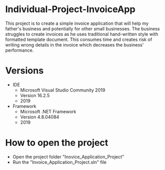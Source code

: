 # Individual-Project-InvoiceApp
 This project is to create a simple invoice application that will help my father's business and potentially for other small businesses. The business struggles to create invoices as he uses traditional hand-written style with formatted template document. This consumes time and creates risk of writing wrong details in the invoice which decreases the business' performance.

# Versions
* IDE
  * Microsoft Visual Studio Community 2019
  * Version 16.2.5
  * 2019
* Framework 
  * Microsoft .NET Framework
  * Version 4.8.04084
  * 2019
  
# How to open the project
 * Open the project folder "Inovice_Application_Project"
 * Run the "Invoice_Application_Project.sln" file
  
